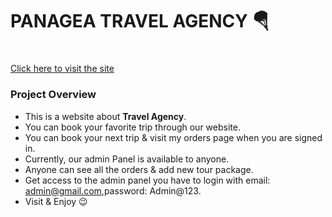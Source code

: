 # PANAGEA TRAVEL AGENCY 🪂 <h1>

[Click here to visit the site](https://assignment-11-fdaa8.web.app/)

### Project Overview

- This is a website about **Travel Agency**.
- You can book your favorite trip through our website.
- You can book your next trip & visit my orders page when you are signed in.
- Currently, our admin Panel is available to anyone.
- Anyone can see all the orders & add new tour package.
- Get access to the admin panel you have to login with email: admin@gmail.com,password: Admin@123.
- Visit & Enjoy 😉
